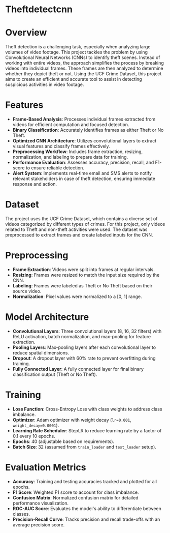# Theftdetectcnn

# Overview
Theft detection is a challenging task, especially when analyzing large volumes of video footage. This project tackles the problem by using Convolutional Neural Networks (CNNs) to identify theft scenes. Instead of working with entire videos, the approach simplifies the process by breaking videos into individual frames. These frames are then analyzed to determine whether they depict theft or not. Using the UCF Crime Dataset, this project aims to create an efficient and accurate tool to assist in detecting suspicious activities in video footage.


# Features

- **Frame-Based Analysis**: Processes individual frames extracted from videos for efficient computation and focused detection.
- **Binary Classification**: Accurately identifies frames as either Theft or No Theft.
- **Optimized CNN Architecture**: Utilizes convolutional layers to extract visual features and classify frames effectively.
- **Preprocessing Workflow**: Includes frame extraction, resizing, normalization, and labeling to prepare data for training.
- **Performance Evaluation**: Assesses accuracy, precision, recall, and F1-score to ensure reliable detection.
- **Alert System**: Implements real-time email and SMS alerts to notify relevant stakeholders in case of theft detection, ensuring immediate response and action.


# Dataset

The project uses the UCF Crime Dataset, which contains a diverse set of videos categorized by different types of crimes. For this project, only videos related to Theft and non-theft activities were used. The dataset was preprocessed to extract frames and create labeled inputs for the CNN.

# Preprocessing

- **Frame Extraction**: Videos were split into frames at regular intervals.
- **Resizing**: Frames were resized to match the input size required by the CNN.
- **Labeling**: Frames were labeled as Theft or No Theft based on their source video.
- **Normalization**: Pixel values were normalized to a [0, 1] range.

# Model Architecture

- **Convolutional Layers**: Three convolutional layers (8, 16, 32 filters) with ReLU activation, batch normalization, and max-pooling for feature extraction.
- **Pooling Layers**: Max-pooling layers after each convolutional layer to reduce spatial dimensions.
- **Dropout**: A dropout layer with 60% rate to prevent overfitting during training.
- **Fully Connected Layer**: A fully connected layer for final binary classification output (Theft or No Theft).


# Training

- **Loss Function**: Cross-Entropy Loss with class weights to address class imbalance.
- **Optimizer**: Adam optimizer with weight decay (`lr=0.001`, `weight_decay=0.0001`).
- **Learning Rate Scheduler**: StepLR to reduce learning rate by a factor of 0.1 every 10 epochs.
- **Epochs**: 40 (adjustable based on requirements).
- **Batch Size**: 32 (assumed from `train_loader` and `test_loader` setup).


# Evaluation Metrics

- **Accuracy**: Training and testing accuracies tracked and plotted for all epochs.
- **F1 Score**: Weighted F1 score to account for class imbalance.
- **Confusion Matrix**: Normalized confusion matrix for detailed performance visualization.
- **ROC-AUC Score**: Evaluates the model's ability to differentiate between classes.
- **Precision-Recall Curve**: Tracks precision and recall trade-offs with an average precision score.




